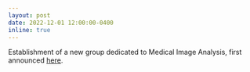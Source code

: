 ```yaml
---
layout: post
date: 2022-12-01 12:00:00-0400
inline: true
---
```


Establishment of a new group dedicated to Medical Image Analysis, first announced [here](https://www.linkedin.com/posts/ingerid-reinertsen-9b858b61_super-excited-i-am-thrilled-to-share-activity-7004810596084781056-Ct1n?utm_source=share&utm_medium=member_desktop).
